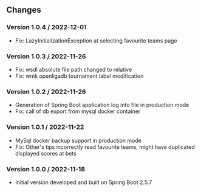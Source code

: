 ## Changes

### Version 1.0.4 / 2022-12-01

* Fix: LazyInitializationException at selecting favourite teams page

### Version 1.0.3 / 2022-11-26

* Fix: wsdl absolute file path changed to relative
* Fix: wmk openligadb tournament label modification

### Version 1.0.2 / 2022-11-26

* Generation of Spring Boot application log into file in production mode
* Fix: call of db export from mysql docker container

### Version 1.0.1 / 2022-11-22

* MySql docker backup support in production mode
* Fix: Other's tips incorrectly read favourite teams, might have duplicated displayed scores at bets

### Version 1.0.0 / 2022-11-18

* Initial version developed and built on Spring Boot 2.5.7
